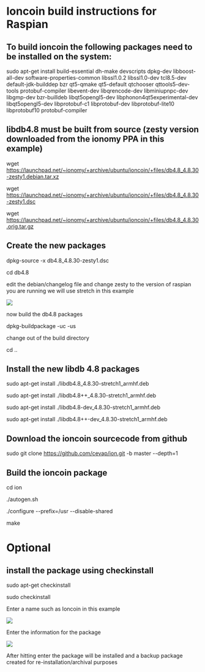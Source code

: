 Ioncoin build instructions for Raspian
======================================
To build ioncoin the following packages need to be installed on the system:
---------------------------------------------------------------------------
sudo apt-get install build-essential dh-make devscripts dpkg-dev libboost-all-dev software-properties-common libssl1.0.2 libssl1.0-dev tcl8.5-dev default-jdk-builddep bzr qt5-qmake qt5-default qtchooser qttools5-dev-tools protobuf-compiler libevent-dev libqrencode-dev libminiupnpc-dev libgmp-dev bzr-builldeb libqt5opengl5-dev libphonon4qt5experimental-dev  libqt5opengl5-dev libprotobuf-c1 libprotobuf-dev libprotobuf-lite10 libprotobuf10 protobuf-compiler

libdb4.8 must be built from source (zesty version downloaded from the ionomy PPA in this example)
----------------------------------------------------------------------------------------
wget https://launchpad.net/~ionomy/+archive/ubuntu/ioncoin/+files/db4.8_4.8.30-zesty1.debian.tar.xz

wget https://launchpad.net/~ionomy/+archive/ubuntu/ioncoin/+files/db4.8_4.8.30-zesty1.dsc

wget https://launchpad.net/~ionomy/+archive/ubuntu/ioncoin/+files/db4.8_4.8.30.orig.tar.gz

Create the new packages
-----------------------
dpkg-source -x db4.8_4.8.30-zesty1.dsc

cd db4.8

edit the debian/changelog file and change zesty to the version of raspian you are running we will use stretch in this example

![](raspian-building/changelog.png)

now build the db4.8 packages

dpkg-buildpackage -uc -us

change out of the build directory

cd ..

Install the new libdb 4.8 packages
----------------------------------
sudo apt-get install ./libdb4.8_4.8.30-stretch1_armhf.deb

sudo apt-get install ./libdb4.8++_4.8.30-stretch1_armhf.deb

sudo apt-get install ./libdb4.8-dev_4.8.30-stretch1_armhf.deb

sudo apt-get install ./libdb4.8++-dev_4.8.30-stretch1_armhf.deb

Download the ioncoin sourcecode from github
-------------------------------------------

sudo git clone https://github.com/cevap/ion.git -b master --depth=1

Build the ioncoin package
-------------------------
cd ion

./autogen.sh

./configure --prefix=/usr --disable-shared

make

Optional
========
install the package using checkinstall
--------------------------------------

sudo apt-get checkinstall

sudo checkinstall

Enter a name such as Ioncoin in this example


![](raspian-building/checkinstall1.png)

Enter the information for the package

![](raspian-building/checkinstall2)

After hitting enter the package will be installed and a backup package created for re-installation/archival purposes
